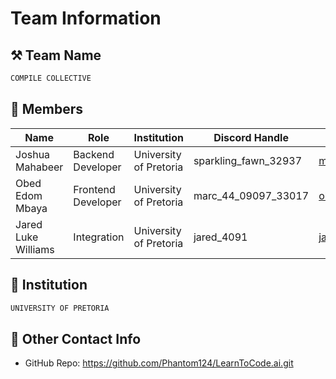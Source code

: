 # Team Information

## ⚒️ Team Name
``` c
COMPILE COLLECTIVE
```

## 👥 Members
| Name     | Role                | Institution           | Discord Handle | Email |
|----------|---------------------|-----------------------| -------------------|-------------|
| Joshua Mahabeer   | Backend Developer   | University of Pretoria | sparkling_fawn_32937 | mahabeerjoshua@gmail.com |
| Obed Edom Mbaya   | Frontend Developer  | University of Pretoria | marc_44_09097_33017 | obedmbaya444@gmail.com |
| Jared Luke Williams   | Integration            | University of Pretoria | jared_4091 | jaredlukewilliams@gmail.com |

## 🏫 Institution
``` c
UNIVERSITY OF PRETORIA
```

## 📧 Other Contact Info
- GitHub Repo: https://github.com/Phantom124/LearnToCode.ai.git
